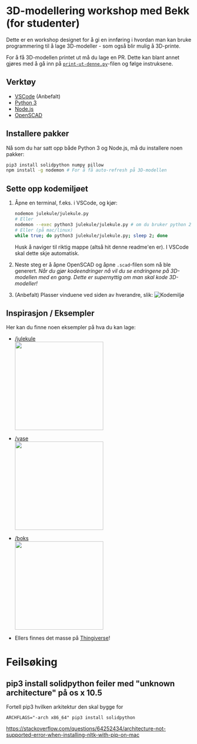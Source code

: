 # 3D-modellering workshop med Bekk (for studenter)

Dette er en workshop designet for å gi en innføring i hvordan man kan bruke programmering til å lage 3D-modeller - som også blir mulig å 3D-printe.

For å få 3D-modellen printet ut må du lage en PR. Dette kan blant annet gjøres med å gå inn på [`print-ut-denne.py`](print-ut-denne.py)-filen og følge instruksene.

## Verktøy

- [VSCode](https://code.visualstudio.com/) (Anbefalt)
- [Python 3](https://www.python.org/downloads/)
- [Node.js](https://nodejs.org/en/)
- [OpenSCAD](https://openscad.org/)

## Installere pakker

Nå som du har satt opp både Python 3 og Node.js, må du installere noen pakker:

```bash
pip3 install solidpython numpy pillow
npm install -g nodemon # For å få auto-refresh på 3D-modellen
```

## Sette opp kodemiljøet

1. Åpne en terminal, f.eks. i VSCode, og kjør:

   ```bash
   nodemon julekule/julekule.py
   # Eller
   nodemon --exec python3 julekule/julekule.py # om du bruker python 2
   # Eller (på mac/linux)
   while true; do python3 julekule/julekule.py; sleep 2; done
   ```

   Husk å naviger til riktig mappe (altså hit denne readme'en er). I VSCode skal dette skje automatisk.

2. Neste steg er å åpne OpenSCAD og åpne `.scad`-filen som nå ble generert. _Når du gjør kodeendringer nå vil du se endringene på 3D-modellen med en gang. Dette er supernyttig om man skal kode 3D-modeller!_

3. (Anbefalt) Plasser vinduene ved siden av hverandre, slik:
   ![Kodemiljø](https://user-images.githubusercontent.com/8504538/141381286-7e681745-31bb-47b6-8467-7f6b9853dbf9.png)

## Inspirasjon / Eksempler

Her kan du finne noen eksempler på hva du kan lage:

- [/julekule](julekule)  
  <img src="https://user-images.githubusercontent.com/8504538/141822348-9a3c55de-824e-4b6c-9253-252dbc959114.png" height="240px" />

- [/vase](vase)  
  <img src="https://user-images.githubusercontent.com/8504538/141823363-98f9e12a-91a9-4199-bbc7-ea583f4a00fd.png" height="240px" />

- [/boks](boks)  
  <img src="https://user-images.githubusercontent.com/8504538/141859168-d8f5bd3e-39e9-492f-a094-16a8ddb9da5b.png" height="240px" />

- Ellers finnes det masse på [Thingiverse](https://www.thingiverse.com/)!

# Feilsøking

## pip3 install solidpython feiler med "unknown architecture" på os x 10.5

Fortell pip3 hvilken arkitektur den skal bygge for

`ARCHFLAGS="-arch x86_64" pip3 install solidpython`

https://stackoverflow.com/questions/64252434/architecture-not-supported-error-when-installing-nltk-with-pip-on-mac
